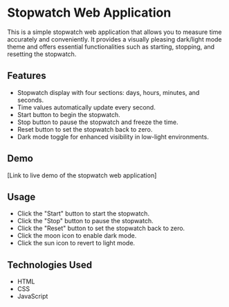 # Stopwatch Web Application

This is a simple stopwatch web application that allows you to measure time accurately and conveniently. It provides a visually pleasing dark/light mode theme and offers essential functionalities such as starting, stopping, and resetting the stopwatch.

## Features

- Stopwatch display with four sections: days, hours, minutes, and seconds.
- Time values automatically update every second.
- Start button to begin the stopwatch.
- Stop button to pause the stopwatch and freeze the time.
- Reset button to set the stopwatch back to zero.
- Dark mode toggle for enhanced visibility in low-light environments.

## Demo

[Link to live demo of the stopwatch web application]

## Usage

- Click the "Start" button to start the stopwatch.
- Click the "Stop" button to pause the stopwatch.
- Click the "Reset" button to set the stopwatch back to zero.
- Click the moon icon to enable dark mode.
- Click the sun icon to revert to light mode.

## Technologies Used

- HTML
- CSS
- JavaScript
